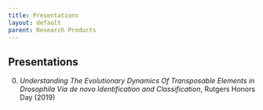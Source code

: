 ```yaml
---
title: Presentations
layout: default
parent: Research Products
---
```


## Presentations

0. _Understanding The Evolutionary Dynamics Of Transposable Elements in Drosophila Via de novo Identification and Classification_, Rutgers Honors Day (2019)
